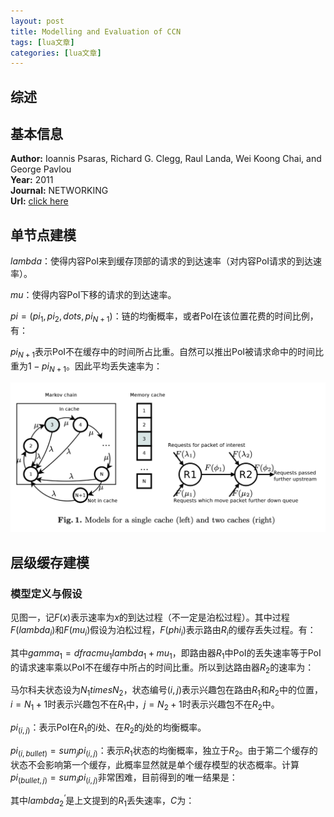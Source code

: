```yaml
---
layout: post
title: Modelling and Evaluation of CCN 
tags: [lua文章]
categories: [lua文章]
---
```

## 综述

## 基本信息

**Author:** Ioannis Psaras, Richard G. Clegg, Raul Landa, Wei Koong Chai, and
George Pavlou  
**Year:** 2011  
**Journal:** NETWORKING  
**Url:** [click
here](https://link.springer.com/chapter/10.1007/978-3-642-20757-0_7)

## 单节点建模

$lambda$：使得内容PoI来到缓存顶部的请求的到达速率（对内容PoI请求的到达速率）。

$mu$：使得内容PoI下移的请求的到达速率。

$pi=(pi_1,pi_2,dots,pi_{N+1})$：链的均衡概率，或者PoI在该位置花费的时间比例，有：

$pi_{N+1}$表示PoI不在缓存中的时间所占比重。自然可以推出PoI被请求命中的时间比重为$1-pi_{N+1}$。因此平均丢失速率为：

![](https://github.com/kanyuanzhi/kanyuanzhi.github.io/raw/master/assets/myimages/20181030/1.png)

## 层级缓存建模

### 模型定义与假设

见图一，记$F(x)$表示速率为$x$的到达过程（不一定是泊松过程）。其中过程$F(lambda_i)$和$F(mu_i)$假设为泊松过程，$F(phi_i)$表示路由$R_i$的缓存丢失过程。有：

其中$gamma_1=dfrac{mu_1}{lambda_1+mu_1}$，即路由器$R_1$中PoI的丢失速率等于PoI的请求速率乘以PoI不在缓存中所占的时间比重。所以到达路由器$R_2$的速率为：

马尔科夫状态设为$N_1 times
N_2$，状态编号$(i,j)$表示兴趣包在路由$R_1$和$R_2$中的位置，$i=N_1+1$时表示兴趣包不在$R_1$中，$j=N_2+1$时表示兴趣包不在$R_2$中。

$pi_{(i,j)}$：表示PoI在$R_1$的$i$处、在$R_2$的$j$处的均衡概率。

$pi_{(i,bullet)}=sum_jpi_{(i,j)}$：表示$R_1$状态的均衡概率，独立于$R_2$。由于第二个缓存的状态不会影响第一个缓存，此概率显然就是单个缓存模型的状态概率。计算$pi_{(bullet,j)}=sum_ipi_{(i,j)}$非常困难，目前得到的唯一结果是：

其中$lambda_2^{‘}$是上文提到的$R_1$丢失速率，$C$为：